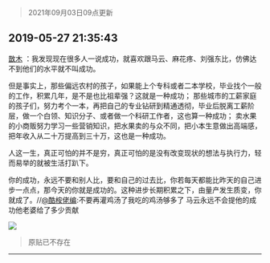 > 2021年09月03日09点更新
<link rel="stylesheet" href="https://cdn.jsdelivr.net/gh/taotie6/sampleJSON@main/css/photo_show.css">


 ## 2019-05-27 21:35:43 

 [㪚木](https://www.coolapk.com/feed/11930869?shareKey=MDcyYTNhODhlNDk1NjEzMTc0YWY~) ：我发现现在很多人一说成功，就喜欢跟马云、麻花疼、刘强东比，仿佛达不到他们的水平就不叫成功。

但是事实上，那些偏远农村的孩子，如果能上个专科或者二本学校，毕业找个一般的工作，积累几年，是不是也比祖辈强？这就是一种成功；
那些城市的工薪家庭的孩子们，努力考个一本<!--break-->，再把自己的专业钻研到精通透彻，毕业后脱离工薪阶层，做一个白领、知识分子、或者做一个科研工作者，这也算一种成功；
卖水果的小商贩努力学习一些营销知识，把水果卖的与众不同，把小本生意做出高端感，把年收入从二十万提高到三十万，这也是一种成功。

人这一生，真正可怕的并不是穷，真正可怕的是没有改变现状的想法与执行力，轻而易举的就被生活打趴下。

你的成功，永远不要和别人比，要和自己的过去比，你若每天都能比昨天的自己进步一点点，那今天的你就是成功的。这种进步长期积累之下，由量产发生质变，你就成了。//<a class="feed-link-uname" href="/u/酷桉佬编">@酷桉佬编</a>:不要再灌鸡汤了我吃的鸡汤够多了
马云永远不会提他的成功他老婆给了多少贡献 

<div class="album">
<img class="img-item" src="http://image.coolapk.com/feed/2019/0412/14/1081091_1555050917_553@393x235.gif" />
</div>

> 原贴已不存在 

 ------- 

